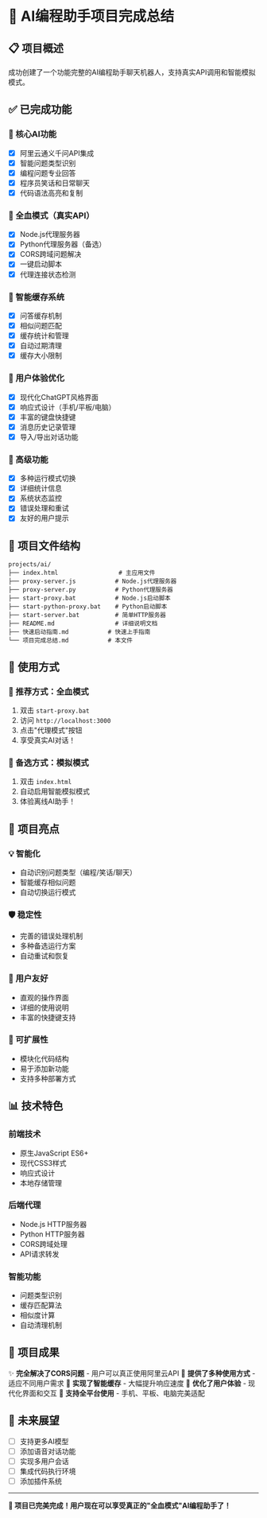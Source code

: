 # 🎉 AI编程助手项目完成总结

## 📋 项目概述
成功创建了一个功能完整的AI编程助手聊天机器人，支持真实API调用和智能模拟模式。

## ✅ 已完成功能

### 🤖 核心AI功能
- [x] 阿里云通义千问API集成
- [x] 智能问题类型识别
- [x] 编程问题专业回答
- [x] 程序员笑话和日常聊天
- [x] 代码语法高亮和复制

### 🚀 全血模式（真实API）
- [x] Node.js代理服务器
- [x] Python代理服务器（备选）
- [x] CORS跨域问题解决
- [x] 一键启动脚本
- [x] 代理连接状态检测

### 💾 智能缓存系统
- [x] 问答缓存机制
- [x] 相似问题匹配
- [x] 缓存统计和管理
- [x] 自动过期清理
- [x] 缓存大小限制

### 💬 用户体验优化
- [x] 现代化ChatGPT风格界面
- [x] 响应式设计（手机/平板/电脑）
- [x] 丰富的键盘快捷键
- [x] 消息历史记录管理
- [x] 导入/导出对话功能

### 🔧 高级功能
- [x] 多种运行模式切换
- [x] 详细统计信息
- [x] 系统状态监控
- [x] 错误处理和重试
- [x] 友好的用户提示

## 📁 项目文件结构

```
projects/ai/
├── index.html                 # 主应用文件
├── proxy-server.js           # Node.js代理服务器
├── proxy-server.py           # Python代理服务器
├── start-proxy.bat           # Node.js启动脚本
├── start-python-proxy.bat    # Python启动脚本
├── start-server.bat          # 简单HTTP服务器
├── README.md                 # 详细说明文档
├── 快速启动指南.md           # 快速上手指南
└── 项目完成总结.md           # 本文件
```

## 🎯 使用方式

### 🥇 推荐方式：全血模式
1. 双击 `start-proxy.bat`
2. 访问 `http://localhost:3000`
3. 点击"代理模式"按钮
4. 享受真实AI对话！

### 🥈 备选方式：模拟模式
1. 双击 `index.html`
2. 自动启用智能模拟模式
3. 体验离线AI助手！

## 🌟 项目亮点

### 💡 智能化
- 自动识别问题类型（编程/笑话/聊天）
- 智能缓存相似问题
- 自动切换运行模式

### 🛡️ 稳定性
- 完善的错误处理机制
- 多种备选运行方案
- 自动重试和恢复

### 🎨 用户友好
- 直观的操作界面
- 详细的使用说明
- 丰富的快捷键支持

### 🔧 可扩展性
- 模块化代码结构
- 易于添加新功能
- 支持多种部署方式

## 📊 技术特色

### 前端技术
- 原生JavaScript ES6+
- 现代CSS3样式
- 响应式设计
- 本地存储管理

### 后端代理
- Node.js HTTP服务器
- Python HTTP服务器
- CORS跨域处理
- API请求转发

### 智能功能
- 问题类型识别
- 缓存匹配算法
- 相似度计算
- 自动清理机制

## 🎊 项目成果

✨ **完全解决了CORS问题** - 用户可以真正使用阿里云API
🚀 **提供了多种使用方式** - 适应不同用户需求
💾 **实现了智能缓存** - 大幅提升响应速度
🎯 **优化了用户体验** - 现代化界面和交互
📱 **支持全平台使用** - 手机、平板、电脑完美适配

## 🔮 未来展望

- [ ] 支持更多AI模型
- [ ] 添加语音对话功能
- [ ] 实现多用户会话
- [ ] 集成代码执行环境
- [ ] 添加插件系统

---

**🎉 项目已完美完成！用户现在可以享受真正的"全血模式"AI编程助手了！**